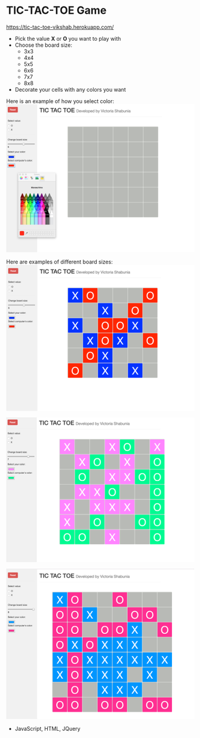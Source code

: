 # TIC-TAC-TOE Game
https://tic-tac-toe-vikshab.herokuapp.com/
- Pick the value **X** or **O** you want to play with
- Choose the board size:
  - 3x3
  - 4x4
  - 5x5
  - 6x6
  - 7x7
  - 8x8
- Decorate your cells with any colors you want


Here is an example of how you select color:
![Image](https://github.com/vikshab/Images/blob/master/colors.png?raw=true)

Here are examples of different board sizes:
![Image](https://github.com/vikshab/Images/blob/master/board6x6.png?raw=true)

![Image](https://github.com/vikshab/Images/blob/master/board7x7.png?raw=true)

![Image](https://github.com/vikshab/Images/blob/master/board8x8.png?raw=true)

- JavaScript, HTML, JQuery
